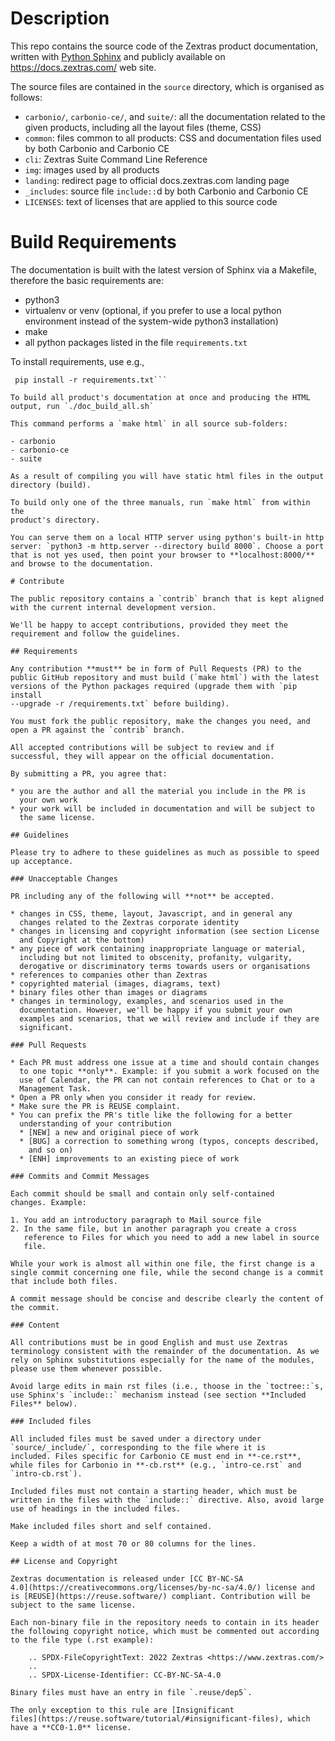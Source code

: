 <!--
SPDX-FileCopyrightText: 2022 Zextras <https://www.zextras.com/>

SPDX-License-Identifier: CC-BY-NC-SA-4.0
-->

# Description

This repo contains the source code of the Zextras product
documentation, written with [Python
Sphinx](https://www.sphinx-doc.org/en/master/) and publicly available
on https://docs.zextras.com/ web site.

The source files are contained in the `source` directory, which is organised
as follows:

* `carbonio/`, `carbonio-ce/`, and `suite/`: all the documentation
  related to the given products, including all the layout files
  (theme, CSS)
* `common`: files common to all products: CSS and documentation files
  used by both Carbonio and Carbonio CE
* `cli`: Zextras Suite Command Line Reference
* `img`: images used by all products
* `landing`: redirect page to official docs.zextras.com landing page
* `_includes`: source file `include::`d by both Carbonio and Carbonio
  CE
* `LICENSES`: text of licenses that are applied to this source code


# Build Requirements

The documentation is built with the latest version of Sphinx via a
Makefile, therefore the basic requirements are:

- python3
- virtualenv or venv (optional, if you prefer to use a local python
  environment instead of the system-wide python3 installation)
- make
- all python packages listed in the file `requirements.txt`

To install requirements, use e.g.,

```
 pip install -r requirements.txt```

To build all product's documentation at once and producing the HTML
output, run `./doc_build_all.sh`

This command performs a `make html` in all source sub-folders:

- carbonio
- carbonio-ce
- suite

As a result of compiling you will have static html files in the output
directory (build).

To build only one of the three manuals, run `make html` from within the
product's directory.

You can serve them on a local HTTP server using python's built-in http
server: `python3 -m http.server --directory build 8000`. Choose a port
that is not yes used, then point your browser to **localhost:8000/**
and browse to the documentation.

# Contribute

The public repository contains a `contrib` branch that is kept aligned
with the current internal development version.

We'll be happy to accept contributions, provided they meet the
requirement and follow the guidelines.

## Requirements

Any contribution **must** be in form of Pull Requests (PR) to the
public GitHub repository and must build (`make html`) with the latest
versions of the Python packages required (upgrade them with `pip install
--upgrade -r /requirements.txt` before building).

You must fork the public repository, make the changes you need, and
open a PR against the `contrib` branch.

All accepted contributions will be subject to review and if
successful, they will appear on the official documentation.

By submitting a PR, you agree that:

* you are the author and all the material you include in the PR is
  your own work
* your work will be included in documentation and will be subject to
  the same license.

## Guidelines

Please try to adhere to these guidelines as much as possible to speed
up acceptance.

### Unacceptable Changes

PR including any of the following will **not** be accepted.

* changes in CSS, theme, layout, Javascript, and in general any
  changes related to the Zextras corporate identity
* changes in licensing and copyright information (see section License
  and Copyright at the bottom)
* any piece of work containing inappropriate language or material,
  including but not limited to obscenity, profanity, vulgarity,
  derogative or discriminatory terms towards users or organisations
* references to companies other than Zextras
* copyrighted material (images, diagrams, text)
* binary files other than images or diagrams
* changes in terminology, examples, and scenarios used in the
  documentation. However, we'll be happy if you submit your own
  examples and scenarios, that we will review and include if they are
  significant.

### Pull Requests

* Each PR must address one issue at a time and should contain changes
  to one topic **only**. Example: if you submit a work focused on the
  use of Calendar, the PR can not contain references to Chat or to a
  Management Task.
* Open a PR only when you consider it ready for review.
* Make sure the PR is REUSE complaint.
* You can prefix the PR's title like the following for a better
  understanding of your contribution
  * [NEW] a new and original piece of work
  * [BUG] a correction to something wrong (typos, concepts described,
    and so on)
  * [ENH] improvements to an existing piece of work

### Commits and Commit Messages

Each commit should be small and contain only self-contained
changes. Example:

1. You add an introductory paragraph to Mail source file
2. In the same file, but in another paragraph you create a cross
   reference to Files for which you need to add a new label in source
   file.

While your work is almost all within one file, the first change is a
single commit concerning one file, while the second change is a commit
that include both files.

A commit message should be concise and describe clearly the content of
the commit.

### Content

All contributions must be in good English and must use Zextras
terminology consistent with the remainder of the documentation. As we
rely on Sphinx substitutions especially for the name of the modules,
please use them whenever possible.

Avoid large edits in main rst files (i.e., thoose in the `toctree::`s,
use Sphinx's `include::` mechanism instead (see section **Included
Files** below).

### Included files

All included files must be saved under a directory under
`source/_include/`, corresponding to the file where it is
included. Files specific for Carbonio CE must end in **-ce.rst**,
while files for Carbonio in **-cb.rst** (e.g., `intro-ce.rst` and
`intro-cb.rst`).

Included files must not contain a starting header, which must be
written in the files with the `include::` directive. Also, avoid large
use of headings in the included files.

Make included files short and self contained.

Keep a width of at most 70 or 80 columns for the lines.

## License and Copyright

Zextras documentation is released under [CC BY-NC-SA
4.0](https://creativecommons.org/licenses/by-nc-sa/4.0/) license and
is [REUSE](https://reuse.software/) compliant. Contribution will be
subject to the same license.

Each non-binary file in the repository needs to contain in its header
the following copyright notice, which must be commented out according
to the file type (.rst example):

    .. SPDX-FileCopyrightText: 2022 Zextras <https://www.zextras.com/>
    ..
    .. SPDX-License-Identifier: CC-BY-NC-SA-4.0

Binary files must have an entry in file `.reuse/dep5`.

The only exception to this rule are [Insignificant
files](https://reuse.software/tutorial/#insignificant-files), which
have a **CC0-1.0** license.
